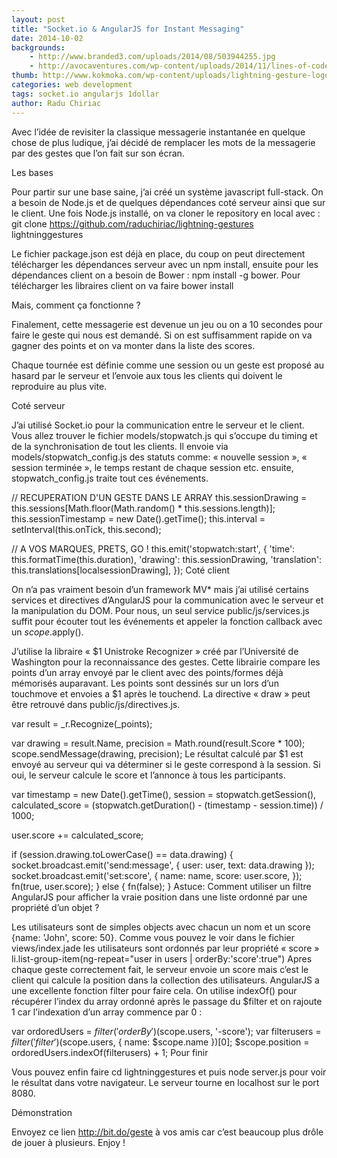```yaml
---
layout: post
title: "Socket.io & AngularJS for Instant Messaging"
date: 2014-10-02
backgrounds:
    - http://www.branded3.com/uploads/2014/08/503944255.jpg
    - http://avocaventures.com/wp-content/uploads/2014/11/lines-of-code.jpg
thumb: http://www.kokmoka.com/wp-content/uploads/lightning-gesture-logo.png
categories: web development
tags: socket.io angularjs 1dollar
author: Radu Chiriac
---
```


Avec l’idée de revisiter la classique messagerie instantanée en quelque chose de plus ludique, j’ai décidé de remplacer les mots de la messagerie par des gestes que l’on fait sur son écran.

Les bases

Pour partir sur une base saine, j’ai créé un système javascript full-stack. On a besoin de Node.js et de quelques dépendances coté serveur ainsi que sur le client. Une fois Node.js installé, on va cloner le repository en local avec :
git clone https://github.com/raduchiriac/lightning-gestures lightninggestures

Le fichier package.json est déjà en place, du coup on peut directement télécharger les dépendances serveur avec un npm install, ensuite pour les dépendances client on a besoin de Bower : npm install -g bower. Pour télécharger les libraires client on va faire bower install

Mais, comment ça fonctionne ?

Finalement, cette messagerie est devenue un jeu ou on a 10 secondes pour faire le geste qui nous est demandé. Si on est suffisamment rapide on va gagner des points et on va monter dans la liste des scores.

Chaque tournée est définie comme une session ou un geste est proposé au hasard par le serveur et l’envoie aux tous les clients qui doivent le reproduire au plus vite.

Coté serveur

J’ai utilisé Socket.io pour la communication entre le serveur et le client. Vous allez trouver le fichier models/stopwatch.js qui s’occupe du timing et de la synchronisation de tout les clients. Il envoie via models/stopwatch_config.js des statuts comme: « nouvelle session », « session terminée », le temps restant de chaque session etc. ensuite, stopwatch_config.js traite tout ces événements.

// RECUPERATION D'UN GESTE DANS LE ARRAY
this.sessionDrawing = this.sessions[Math.floor(Math.random() * this.sessions.length)];
this.sessionTimestamp = new Date().getTime();
this.interval = setInterval(this.onTick, this.second);

// A VOS MARQUES, PRETS, GO !
this.emit('stopwatch:start', {
    'time': this.formatTime(this.duration),
    'drawing': this.sessionDrawing,
    'translation': this.translations[localsessionDrawing],
});
Coté client

On n’a pas vraiment besoin d’un framework MV* mais j’ai utilisé certains services et directives d’AngularJS pour la communication avec le serveur et la manipulation du DOM. Pour nous, un seul service public/js/services.js suffit pour écouter tout les événements et appeler la fonction callback avec un $scope.$apply().

J’utilise la libraire « $1 Unistroke Recognizer » créé par l’Université de Washington pour la reconnaissance des gestes. Cette librairie compare les points d’un array envoyé par le client avec des points/formes déjà mémorisés auparavant. Les points sont dessinés sur un <canvas> lors d’un touchmove et envoies a $1 après le touchend. La directive « draw » peut être retrouvé dans public/js/directives.js.

var result = _r.Recognize(_points);

var drawing = result.Name,
  precision = Math.round(result.Score * 100);
scope.sendMessage(drawing, precision);
Le résultat calculé par $1 est envoyé au serveur qui va déterminer si le geste correspond à la session. Si oui, le serveur calcule le score et l’annonce à tous les participants.

var timestamp = new Date().getTime(),
  session = stopwatch.getSession(),
  calculated_score = (stopwatch.getDuration() - (timestamp - session.time)) / 1000;

user.score += calculated_score;

if (session.drawing.toLowerCase() == data.drawing) {
  socket.broadcast.emit('send:message', {
    user: user,
    text: data.drawing
  });
  socket.broadcast.emit('set:score', {
    name: name,
    score: user.score,
  });
  fn(true, user.score);
} else {
  fn(false);
}
Astuce: Comment utiliser un filtre AngularJS pour afficher la vraie position dans une liste ordonné par une propriété d’un objet ?

Les utilisateurs sont de simples objects avec chacun un nom et un score {name: 'John', score: 50}. Comme vous pouvez le voir dans le fichier views/index.jade les utilisateurs sont ordonnés par leur propriété « score » li.list-group-item(ng-repeat="user in users | orderBy:'score':true")
Apres chaque geste correctement fait, le serveur envoie un score mais c’est le client qui calcule la position dans la collection des utilisateurs. AngularJS a une excellente fonction filter pour faire cela. On utilise indexOf() pour récupérer l’index du array ordonné après le passage du $filter et on rajoute 1 car l’indexation d’un array commence par 0 :

var ordoredUsers = $filter('orderBy')($scope.users, '-score');
var filterusers = $filter('filter')($scope.users, {
    name: $scope.name
})[0];
$scope.position = ordoredUsers.indexOf(filterusers) + 1;
Pour finir

Vous pouvez enfin faire cd lightninggestures et puis node server.js pour voir le résultat dans votre navigateur. Le serveur tourne en localhost sur le port 8080.

Démonstration

Envoyez ce lien http://bit.do/geste à vos amis car c’est beaucoup plus drôle de jouer à plusieurs. Enjoy !
